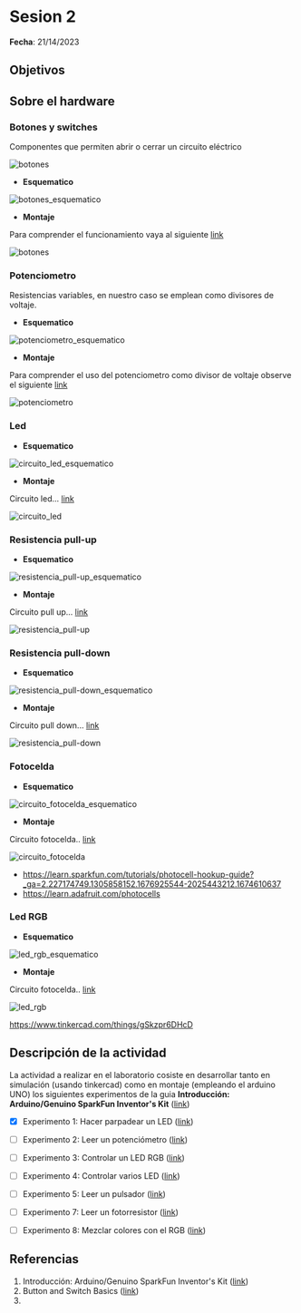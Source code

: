 # Sesion 2

**Fecha**: 21/14/2023

## Objetivos

## Sobre el hardware

### Botones y switches

Componentes que permiten abrir o cerrar un circuito eléctrico

![botones](botones.png)

* **Esquematico**

![botones_esquematico](botones_esquematico.png)

* **Montaje**

Para comprender el funcionamiento vaya al siguiente [link](https://www.tinkercad.com/things/lorSoGYHmFc)

![botones](buttons.png)


### Potenciometro

Resistencias variables, en nuestro caso se emplean como divisores de voltaje.

* **Esquematico**

![potenciometro_esquematico](potenciometro_esquematico.png)

* **Montaje**

Para comprender el uso del potenciometro como divisor de voltaje observe el siguiente [link](https://www.tinkercad.com/things/ev7hGhFudkB)

![potenciometro](potenciometro.png)


### Led

* **Esquematico**

![circuito_led_esquematico](circuito_led_esquematico.png)

* **Montaje**

Circuito led... [link](https://www.tinkercad.com/things/2QE5sEyFMQ3)

![circuito_led](circuito_led.png)


### Resistencia pull-up

* **Esquematico**

![resistencia_pull-up_esquematico](resistencia_pull-up_esquematico.png)

* **Montaje**

Circuito pull up... [link](https://www.tinkercad.com/things/lXJNueOQMik)

![resistencia_pull-up](resistencia_pull-up.png)


### Resistencia pull-down

* **Esquematico**

![resistencia_pull-down_esquematico](resistencia_pull-down_esquematico.png)

* **Montaje**

Circuito pull down... [link](https://www.tinkercad.com/things/2DSoCphlLgf)

![resistencia_pull-down](resistencia_pull-down.png)

### Fotocelda

* **Esquematico**

![circuito_fotocelda_esquematico](fotocelda_esquematico.png)

* **Montaje**

Circuito fotocelda.. [link](https://www.tinkercad.com/things/5YY6M8EsIZt)

![circuito_fotocelda](circuito_fotocelda.png)






* https://learn.sparkfun.com/tutorials/photocell-hookup-guide?_ga=2.227174749.1305858152.1676925544-2025443212.1674610637
* https://learn.adafruit.com/photocells


### Led RGB

* **Esquematico**

![led_rgb_esquematico](led_rgb_esquematico.png)

* **Montaje**

Circuito fotocelda.. [link](https://www.tinkercad.com/things/gSkzpr6DHcD)

![led_rgb](led_rgb.png)

https://www.tinkercad.com/things/gSkzpr6DHcD


## Descripción de la actividad

La actividad a realizar en el laboratorio cosiste en desarrollar tanto en simulación (usando tinkercad) como en montaje (empleando el arduino UNO) los siguientes experimentos de la guia **Introducción: Arduino/Genuino SparkFun Inventor's Kit** ([link](https://learn.sparkfun.com/tutorials/sik-experiment-guide-for-the-arduino-101genuino-101-board-spanish))
- [x] Experimento 1: Hacer parpadear un LED ([link](https://learn.sparkfun.com/tutorials/sik-experiment-guide-for-the-arduino-101genuino-101-board-spanish/experimento-1-hacer-parpadear-un-led))
- [ ] Experimento 2: Leer un potenciómetro ([link](https://learn.sparkfun.com/tutorials/sik-experiment-guide-for-the-arduino-101genuino-101-board-spanish/experimento-2-leer-un-potencimetro))
- [ ] Experimento 3: Controlar un LED RGB ([link](https://learn.sparkfun.com/tutorials/sik-experiment-guide-for-the-arduino-101genuino-101-board-spanish/experimento-3-controlar-un-led-rgb))
- [ ] Experimento 4: Controlar varios LED ([link](https://learn.sparkfun.com/tutorials/sik-experiment-guide-for-the-arduino-101genuino-101-board-spanish/experimento-4-controlar-varios-led))
- [ ] Experimento 5: Leer un pulsador ([link](https://learn.sparkfun.com/tutorials/sik-experiment-guide-for-the-arduino-101genuino-101-board-spanish/experimento-5-leer-un-pulsador))
- [ ] Experimento 7: Leer un fotorresistor ([link](https://learn.sparkfun.com/tutorials/sik-experiment-guide-for-the-arduino-101genuino-101-board-spanish/experimento-7-leer-un-fotorresistor))
- [ ] Experimento 8: Mezclar colores con el RGB ([link](https://learn.sparkfun.com/tutorials/sik-experiment-guide-for-the-arduino-101genuino-101-board-spanish/experimento-8-mezclar-colores-con-el-rgb))





## Referencias

1. Introducción: Arduino/Genuino SparkFun Inventor's Kit ([link](https://learn.sparkfun.com/tutorials/sik-experiment-guide-for-the-arduino-101genuino-101-board-spanish))
2. Button and Switch Basics ([link](https://learn.sparkfun.com/tutorials/button-and-switch-basics/all))
3. 